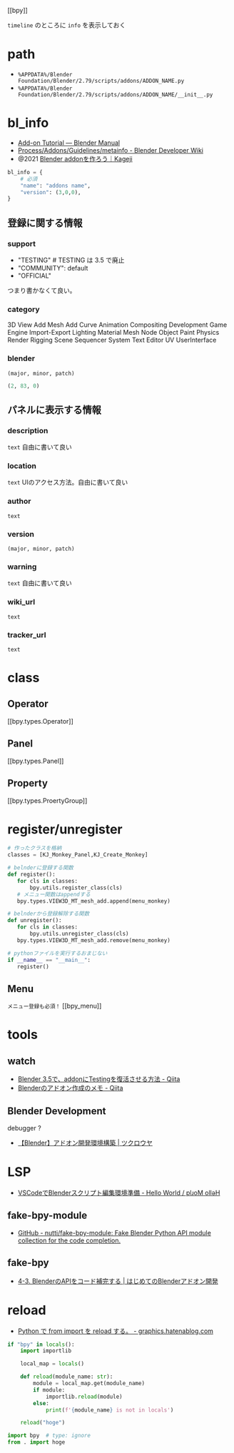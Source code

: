 [[bpy]]

`timeline` のところに `info` を表示しておく

# path
- `%APPDATA%/Blender Foundation/Blender/2.79/scripts/addons/ADDON_NAME.py`
- `%APPDATA%/Blender Foundation/Blender/2.79/scripts/addons/ADDON_NAME/__init__.py`

# bl_info

- [Add-on Tutorial — Blender Manual](https://docs.blender.org/manual/en/latest/advanced/scripting/addon_tutorial.html)
- [Process/Addons/Guidelines/metainfo - Blender Developer Wiki](https://wiki.blender.org/wiki/Process/Addons/Guidelines/metainfo)
- @2021 [Blender addonを作ろう｜Kageji](https://note.com/kageji/n/ncbacc5428a55)

```python
bl_info = {
	# 必須
	"name": "addons name",
	"version": (3,0,0),
}
```

## 登録に関する情報
### support
- "TESTING" # TESTING は 3.5 で廃止
- "COMMUNITY": default
- "OFFICIAL"

つまり書かなくて良い。
 
### category
3D View Add Mesh Add Curve Animation Compositing Development Game Engine Import-Export Lighting Material Mesh Node Object Paint Physics Render Rigging Scene Sequencer System Text Editor UV UserInterface

### blender
 `(major, minor, patch)`
```python
(2, 83, 0)
```

## パネルに表示する情報
### description
`text`
自由に書いて良い

### location
`text`
UIのアクセス方法。自由に書いて良い

### author
`text`

### version
`(major, minor, patch)`

### warning
`text`
自由に書いて良い

### wiki_url
`text`

### tracker_url
`text`

# class
## Operator
[[bpy.types.Operator]]

## Panel
[[bpy.types.Panel]]

## Property
[[bpy.types.ProertyGroup]]

# register/unregister
```python
# 作ったクラスを格納
classes = [KJ_Monkey_Panel,KJ_Create_Monkey]

# belnderに登録する関数
def register():
   for cls in classes:
       bpy.utils.register_class(cls)
   # メニュー関数はappendする
   bpy.types.VIEW3D_MT_mesh_add.append(menu_monkey)

# belnderから登録解除する関数
def unregister():
   for cls in classes:
       bpy.utils.unregister_class(cls)
   bpy.types.VIEW3D_MT_mesh_add.remove(menu_monkey)

# pythonファイルを実行するおまじない
if __name__ == "__main__":
   register()
```

## Menu
`メニュー登録も必須！`
[[bpy_menu]]


# tools
## watch
- [Blender 3.5で、addonにTestingを復活させる方法 - Qiita](https://qiita.com/SaitoTsutomu/items/5872c5e0358394360697)
- [Blenderのアドオン作成のメモ - Qiita](https://qiita.com/SaitoTsutomu/items/6b8e6e734c99be6eeb5e)

## Blender Development
debugger ?
- [【Blender】アドオン開発環境構築 | ツクロウヤ](https://www.omusubi-tech.com/?p=422)

# LSP
- [VSCodeでBlenderスクリプト編集環境準備 - Hello World / plɹoM ollǝH](https://dungeonneko.hatenablog.com/entry/2021/04/05/002319)

## fake-bpy-module
- [GitHub - nutti/fake-bpy-module: Fake Blender Python API module collection for the code completion.](https://github.com/nutti/fake-bpy-module)
## fake-bpy
- [4-3. BlenderのAPIをコード補完する | はじめてのBlenderアドオン開発](https://colorful-pico.net/introduction-to-addon-development-in-blender/2.8/html/chapter_04/03_Code_Complete_Blender_API.html)

# reload
- [Python で from import を reload する。 - graphics.hatenablog.com](https://graphics.hatenablog.com/entry/2017/12/03/004714#%E3%81%9D%E3%82%82%E3%81%9D%E3%82%82%E3%81%AA%E3%82%93%E3%81%A7-reload-%E3%81%99%E3%82%8B%E3%81%AE%E3%81%8B)

```python
if "bpy" in locals():
    import importlib

    local_map = locals()

    def reload(module_name: str):
        module = local_map.get(module_name)
        if module:
            importlib.reload(module)
        else:
            print(f'{module_name} is not in locals')

    reload("hoge")

import bpy  # type: ignore
from . import hoge
```
